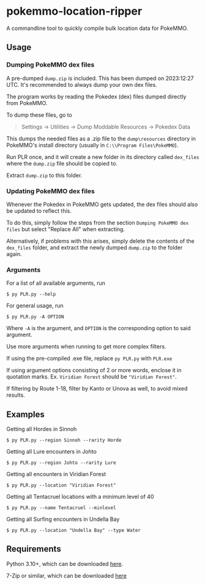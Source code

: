 # pokemmo-location-ripper
A commandline tool to quickly compile bulk location data for PokeMMO.

## Usage
### Dumping PokeMMO dex files
A pre-dumped `dump.zip` is included. This has been dumped on 2023:12:27 UTC. It's recommended to always dump your own dex files.

The program works by reading the Pokedex (dex) files dumped directly from PokeMMO.

To dump these files, go to
 > Settings -> Utilities -> Dump Moddable Resources -> Pokedex Data

This dumps the needed files as a .zip file to the `dump\resources` directory in PokeMMO's install directory (usually in `C:\\Program Files\PokeMMO`).

Run PLR once, and it will create a new folder in its directory called `dex_files` where the `dump.zip` file should be copied to.

Extract `dump.zip` to this folder.


### Updating PokeMMO dex files
Whenever the Pokedex in PokeMMO gets updated, the dex files should also be updated to reflect this.

To do this, simply follow the steps from the section `Dumping PokeMMO dex files` but select "Replace All" when extracting.

Alternatively, if problems with this arises, simply delete the contents of the `dex_files` folder, and extract the newly dumped `dump.zip` to the folder again.


### Arguments
For a list of all available arguments, run
 
  `$ py PLR.py --help`

For general usage, run

  `$ py PLR.py -A OPTION`
  
Where `-A` is the argument, and `OPTION` is the corresponding option to said argument.

Use more arguments when running to get more complex filters.

If using the pre-compiled .exe file, replace `py PLR.py` with `PLR.exe`

If using argument options consisting of 2 or more words, enclose it in quotation marks. Ex. `Viridian Forest` should be `"Viridian Forest"`.

If filtering by Route 1-18, filter by Kanto or Unova as well, to avoid mixed results.

## Examples
Getting all Hordes in Sinnoh

  `$ py PLR.py --region Sinnoh --rarity Horde`


Getting all Lure encounters in Johto

  `$ py PLR.py --region Johto --rarity Lure`


Getting all encounters in Viridian Forest

  `$ py PLR.py --location "Viridian Forest"`


Getting all Tentacruel locations with a minimum level of 40

  `$ py PLR.py --name Tentacruel --minlevel`


Getting all Surfing encounters in Undella Bay

  `$ py PLR.py --location "Undella Bay" --type Water`


## Requirements
Python 3.10+, which can be downloaded [here](https://www.python.org/downloads/).

7-Zip or similar, which can be downloaded [here](https://www.7-zip.org/download.html)
